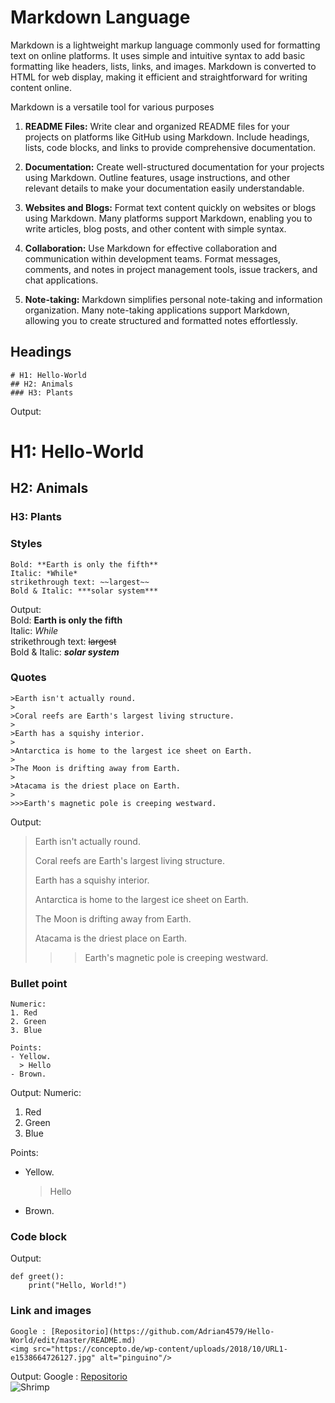 # Markdown Language

Markdown is a lightweight markup language commonly used for formatting text on online platforms. It uses simple and intuitive syntax to add basic formatting like headers, lists, links, and images. Markdown is converted to HTML for web display, making it efficient and straightforward for writing content online.

Markdown is a versatile tool for various purposes
1. **README Files:** Write clear and organized README files for your projects on platforms like GitHub using Markdown. Include headings, lists, code blocks, and links to provide comprehensive documentation.

2. **Documentation:** Create well-structured documentation for your projects using Markdown. Outline features, usage instructions, and other relevant details to make your documentation easily understandable.

3. **Websites and Blogs:** Format text content quickly on websites or blogs using Markdown. Many platforms support Markdown, enabling you to write articles, blog posts, and other content with simple syntax.

4. **Collaboration:** Use Markdown for effective collaboration and communication within development teams. Format messages, comments, and notes in project management tools, issue trackers, and chat applications.

5. **Note-taking:** Markdown simplifies personal note-taking and information organization. Many note-taking applications support Markdown, allowing you to create structured and formatted notes effortlessly.



## Headings

```
# H1: Hello-World
## H2: Animals
### H3: Plants
```
Output: 
# H1: Hello-World
## H2: Animals
### H3: Plants

### Styles

```
Bold: **Earth is only the fifth**
Italic: *While*
strikethrough text: ~~largest~~
Bold & Italic: ***solar system***
```
Output: 
<br/>
Bold: **Earth is only the fifth**
<br/>
Italic: *While*
<br/>
strikethrough text: ~~largest~~
<br/>
Bold & Italic: ***solar system***

### Quotes

```
>Earth isn't actually round.
>
>Coral reefs are Earth's largest living structure.
>
>Earth has a squishy interior.
>
>Antarctica is home to the largest ice sheet on Earth.
>
>The Moon is drifting away from Earth.
>
>Atacama is the driest place on Earth.
>
>>>Earth's magnetic pole is creeping westward.

```
Output: 
>Earth isn't actually round.
>
>Coral reefs are Earth's largest living structure.
>
>Earth has a squishy interior.
>
>Antarctica is home to the largest ice sheet on Earth.
>
>The Moon is drifting away from Earth.
>
>Atacama is the driest place on Earth.
>
>>>Earth's magnetic pole is creeping westward.

### Bullet point
```
Numeric:
1. Red
2. Green
3. Blue

Points:
- Yellow.
  > Hello
- Brown.
```
Output: 
Numeric:
1. Red
2. Green
3. Blue

Points:
- Yellow.
  > Hello
- Brown.

### Code block
Output:
```
def greet():
    print("Hello, World!")
```
### Link and images
```
Google : [Repositorio](https://github.com/Adrian4579/Hello-World/edit/master/README.md)
<img src="https://concepto.de/wp-content/uploads/2018/10/URL1-e1538664726127.jpg" alt="pinguino"/>
```
Output:
Google : [Repositorio](https://github.com/Adrian4579/Hello-World/edit/master/README.md)
<br/>
<img src="https://www.shutterstock.com/image-vector/realistic-shrimp-isolated-detailed-black-260nw-1961969428.jpg" alt="Shrimp"/>



